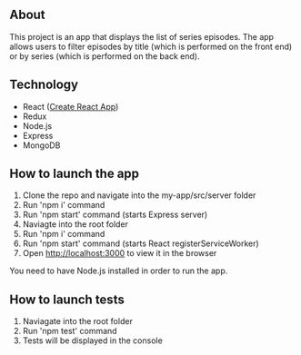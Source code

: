 
## About

This project is an app that displays the list of series episodes. The app allows users to filter episodes
by title (which is performed on the front end) or by series (which is performed on the back end).

## Technology

- React ([Create React App](https://github.com/facebookincubator/create-react-app))
- Redux
- Node.js
- Express
- MongoDB

## How to launch the app

1. Clone the repo and navigate into the my-app/src/server folder
2. Run 'npm i' command
3. Run 'npm start' command (starts Express server)
4. Naviagte into the root folder
5. Run 'npm i' command
6. Run 'npm start' command (starts React registerServiceWorker)
7. Open [http://localhost:3000](http://localhost:3000) to view it in the browser

You need to have Node.js installed in order to run the app.

## How to launch tests

1. Naviagate into the root folder
2. Run 'npm test' command
3. Tests will be displayed in the console
